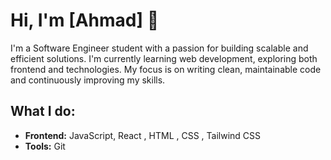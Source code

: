 # Hi, I'm [Ahmad] 👋

I'm a Software Engineer student with a passion for building scalable and efficient solutions. I'm currently learning web development, exploring both frontend and  technologies. My focus is on writing clean, maintainable code and continuously improving my skills.

## What I do:
- **Frontend:** JavaScript, React , HTML , CSS , Tailwind CSS
- **Tools:** Git

<!--START_SECTION:SHOW_LANGUAGE-->
<!--END_SECTION:SHOW_LANGUAGE-->


<!--
**lemix7/lemix7** is a ✨ _special_ ✨ repository because its `README.md` (this file) appears on your GitHub profile.

Here are some ideas to get you started:

- 🔭 I’m currently working on ...
- 🌱 I’m currently learning ...
- 👯 I’m looking to collaborate on ...
- 🤔 I’m looking for help with ...
- 💬 Ask me about ...
- 📫 How to reach me: ...
- 😄 Pronouns: ...
- ⚡ Fun fact: ...
-->
